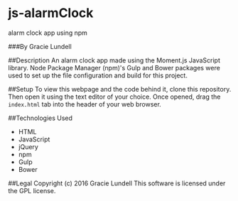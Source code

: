 # js-alarmClock
alarm clock app using npm

###By Gracie Lundell

##Description
An alarm clock app made using the Moment.js JavaScript library. Node Package Manager (npm)'s Gulp and Bower packages were used to set up the file configuration and build for this project.

##Setup
To view this webpage and the code behind it, clone this repository. Then open it using the text editor of your choice. Once opened, drag the <code>index.html</code> tab into the header of your web browser.

##Technologies Used
- HTML
- JavaScript
- jQuery
- npm
- Gulp
- Bower

##Legal
Copyright (c) 2016 Gracie Lundell This software is licensed under the GPL license.
